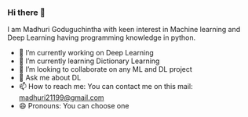 ### Hi there 👋

I am Madhuri Goduguchintha with keen interest in Machine learning and Deep Learning having programming knowledge in python.
- 🔭 I’m currently working on Deep Learning
- 🌱 I’m currently learning Dictionary Learning
- 👯 I’m looking to collaborate on any ML and DL project
- 💬 Ask me about DL
- 📫 How to reach me: You can contact me on this mail: madhuri21199@gmail.com
- 😄 Pronouns: You can choose one


